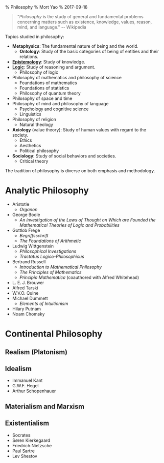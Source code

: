 % Philosophy
% Mort Yao
% 2017-09-18

> "*Philosophy* is the study of general and fundamental problems concerning matters such as existence, knowledge, values, reason, mind, and language."
> -- Wikipedia

Topics studied in philosophy:

* **Metaphysics**: The fundamental nature of being and the world.
    * **Ontology**: Study of the basic categories of being of entities and their relations.
* [**Epistemology**](epistemology/): Study of knowledge.
* [**Logic**](logic/): Study of reasoning and argument.
    * Philosophy of logic
* Philosophy of mathematics and philosophy of science
    * Foundations of mathematics
    * Foundations of statistics
    * Philosophy of quantum theory
* Philosophy of space and time
* Philosophy of mind and philosophy of language
    * Psychology and cognitive science
    * Linguistics
* Philosophy of religion
    * Natural theology
* **Axiology** (value theory): Study of human values with regard to the society.
    * Ethics
    * Aesthetics
    * Political philosophy
* **Sociology**: Study of social behaviors and societies.
    * Critical theory

The tradition of philosophy is diverse on both emphasis and methodology.



# Analytic Philosophy

* Aristotle
    * *Organon*
* George Boole
    * *An Investigation of the Laws of Thought on Which are Founded the Mathematical Theories of Logic and Probabilities*
* Gottlob Frege
    * *Begriffsschrift*
    * *The Foundations of Arithmetic*
* Ludwig Wittgenstein
    * *Philosophical Investigations*
    * *Tractatus Logico-Philosophicus*
* Bertrand Russell
    * *Introduction to Mathematical Philosophy*
    * *The Principles of Mathematics*
    * *Principia Mathematica* (coauthored with Alfred Whitehead)
* L. E. J. Brouwer
* Alfred Tarski
* W.V.O. Quine
* Michael Dummett
    * *Elements of Intuitionism*
* Hilary Putnam
* Noam Chomsky



# Continental Philosophy

## Realism (Platonism)

## Idealism

* Immanuel Kant
* G.W.F. Hegel
* Arthur Schopenhauer

## Materialism and Marxism

## Existentialism

* Socrates
* Søren Kierkegaard
* Friedrich Nietzsche
* Paul Sartre
* Lev Shestov
